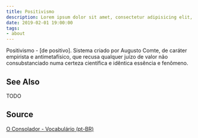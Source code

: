 ```yaml
---
title: Positivismo
description: Lorem ipsum dolor sit amet, consectetur adipisicing elit, sed do eiusmod tempor incididunt ut labore et dolore magna aliqua.  TODO
date: 2019-02-01 19:00:00
tags:
- about
---
```


Positivismo - [de positivo]. Sistema criado por Augusto Comte, de caráter empirista e antimetafísico, que recusa qualquer juízo de valor não consubstanciado numa certeza científica e idêntica essência e fenômeno. 

## See Also
TODO

## Source
[O Consolador - Vocabulário (pt-BR)](http://www.oconsolador.com.br/linkfixo/vocabulario/principal.html)
